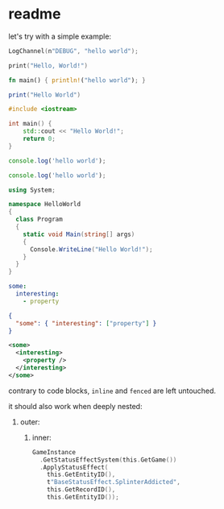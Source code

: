 # readme

let's try with a simple example:

```swift reds
LogChannel(n"DEBUG", "hello world");
```

```swift
print("Hello, World!") 
```

```rust
fn main() { println!("hello world"); }
```

```lua
print("Hello World")
```

```cpp
#include <iostream>

int main() {
    std::cout << "Hello World!";
    return 0;
}
```

```js
console.log('hello world');
```

```ts
console.log('hello world');
```

```c#
using System;

namespace HelloWorld
{
  class Program
  {
    static void Main(string[] args)
    {
      Console.WriteLine("Hello World!");    
    }
  }
}
```

```yaml
some:
  interesting:
    - property
```

```json
{
  "some": { "interesting": ["property"] }
}
```

```xml
<some>
  <interesting>
    <property />
  </interesting>
</some>
```

contrary to code blocks,
`inline` and ```fenced``` are left untouched.

it should also work when deeply nested:

1. outer:
   1. inner:

      ```swift reds
      GameInstance
        .GetStatusEffectSystem(this.GetGame())
        .ApplyStatusEffect(
          this.GetEntityID(),
          t"BaseStatusEffect.SplinterAddicted",
          this.GetRecordID(),
          this.GetEntityID());
      ```
